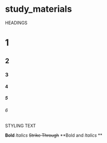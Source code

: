 # study_materials

HEADINGS

# 1
## 2
### 3
#### 4
##### 5
###### 6

STYLING TEXT

**Bold**
*Italics*
~~Strike Through~~
**Bold and _Italics_ **
